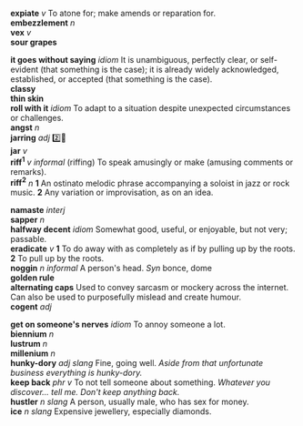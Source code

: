 
__expiate__ _v_ To atone for; make amends or reparation for.  
__embezzlement__ _n_  
__vex__ _v_  
__sour grapes__  

__it goes without saying__ _idiom_ It is unambiguous, perfectly clear, or self-evident (that something is the case); it is already widely acknowledged, established, or accepted (that something is the case).  
__classy__  
__thin skin__  
__roll with it__ _idiom_ To adapt to a situation despite unexpected circumstances or challenges.  
__angst__ _n_  
__jarring__ _adj_ :two::hammer:  
__jar__ _v_  
__riff<sup>1</sup>__ _v_ _informal_ (riffing) To speak amusingly or make (amusing comments or remarks).  
__riff<sup>2</sup>__ _n_ __1__ An ostinato melodic phrase accompanying a soloist in jazz or rock music. __2__ Any variation or improvisation, as on an idea.  

__namaste__ _interj_  
__sapper__ _n_  
__halfway decent__ _idiom_ Somewhat good, useful, or enjoyable, but not very; passable.  
__eradicate__ _v_ __1__ To do away with as completely as if by pulling up by the roots. __2__ To pull up by the roots.  
__noggin__ _n informal_ A person's head. _Syn_ bonce, dome  
__golden rule__  
__alternating caps__ Used to convey sarcasm or mockery across the internet. Can also be used to purposefully mislead and create humour.  
__cogent__ _adj_  

__get on someone's nerves__ _idiom_ To annoy someone a lot.  
__biennium__ _n_  
__lustrum__ _n_  
__millenium__ _n_  
__hunky-dory__ _adj slang_ Fine, going well. _Aside from that unfortunate business everything is hunky-dory._  
__keep back__ _phr v_ To not tell someone about something. _Whatever you discover... tell me. Don't keep anything back._  
__hustler__ _n slang_ A person, usually male, who has sex for money.  
__ice__ _n slang_ Expensive jewellery, especially diamonds.  
